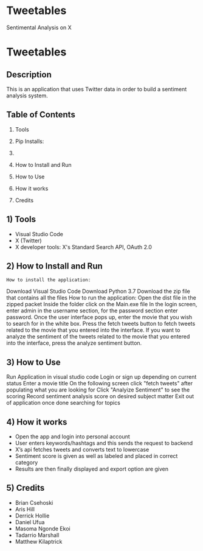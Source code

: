 # Tweetables
Sentimental Analysis on X
# Tweetables

## **Description**
This is an application that uses Twitter data in order to build a sentiment analysis system.

## **Table of Contents**
1)  Tools
2) Pip Installs:
3) 
    
4)  How to Install and Run
    
5) How to Use
    
6)  How it works
    
7) Credits

## 1) **Tools**
- Visual Studio Code
- X (Twitter)
- X developer tools: X's Standard Search API, OAuth 2.0

## 2) **How to Install and Run**
	How to install the application:
Download Visual Studio Code
Download Python 3.7
Download the zip file that contains all the files
How to run the application: 
Open the dist file in the zipped packet
Inside the folder click on the Main.exe file
In the login screen, enter admin in the username section, for the password section enter password.
Once the user interface pops up, enter the movie that you wish to search for in the white box. 
Press the fetch tweets button to fetch tweets related to the movie that you entered into the interface.
If you want to analyze the sentiment of the tweets related to the movie that you entered into the interface, press the analyze sentiment button.


## 3) **How to Use**
Run Application in visual studio code
Login or sign up depending on current status
Enter a movie title
On the following screen click "fetch tweets" after populating what you are looking for 
Click "Analyize Sentiment" to see the scoring
Record sentiment analysis score on desired subject matter 
Exit out of application once done searching for topics 


## 4) **How it works**

- Open the app and login into personal account 
- User enters keywords/hashtags and this sends the request to backend
- X’s api fetches tweets and converts text to lowercase
- Sentiment score is given as well as labeled and placed in correct category 
- Results are then finally displayed and export option are given 

## 5) **Credits**
- Brian Csehoski
- Aris Hill
- Derrick Hollie
- Daniel Ufua
- Masoma Ngonde Ekoi
- Tadarrio Marshall
- Matthew Kilaptrick 


